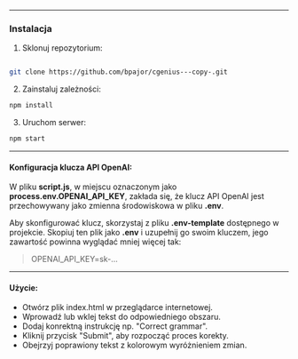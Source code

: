 ***
### Instalacja

1. Sklonuj repozytorium:

``` bash

git clone https://github.com/bpajor/cgenius---copy-.git

```

2. Zainstaluj zależności:

```bash
npm install
```

3. Uruchom serwer:

``` bash
npm start
```

***
#### Konfiguracja klucza API OpenAI:

W pliku **script.js**, w miejscu oznaczonym jako **process.env.OPENAI_API_KEY**, zakłada się, że klucz API OpenAI jest przechowywany jako zmienna środowiskowa w pliku **.env**. 

Aby skonfigurować klucz, skorzystaj z pliku **.env-template** dostępnego w projekcie. Skopiuj ten plik jako **.env** i uzupełnij go swoim kluczem, jego zawartość powinna wyglądać mniej więcej tak:
> OPENAI_API_KEY=sk-...



***


#### Użycie:

- Otwórz plik index.html w przeglądarce internetowej.
- Wprowadź lub wklej tekst do odpowiedniego obszaru.
- Dodaj konrektną instrukcję np. "Correct grammar".
- Kliknij przycisk "Submit", aby rozpocząć proces korekty.
- Obejrzyj poprawiony tekst z kolorowym wyróżnieniem zmian.


